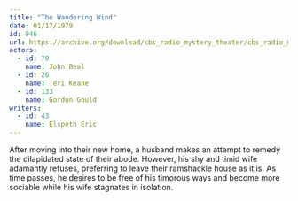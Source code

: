 ```yaml
---
title: "The Wandering Wind"
date: 01/17/1979
id: 946
url: https://archive.org/download/cbs_radio_mystery_theater/cbs_radio_mystery_theater-0901-0950.zip/cbs_radio_mystery_theater-0901-0950%2Fcbsrmt_0946_the_wandering_wind.mp3
actors:  
  - id: 70
    name: John Beal  
  - id: 26
    name: Teri Keane  
  - id: 133
    name: Gordon Gould
writers:  
  - id: 43
    name: Elspeth Eric
---
```

After moving into their new home, a husband makes an attempt to remedy the dilapidated state of their abode. However, his shy and timid wife adamantly refuses, preferring to leave their ramshackle house as it is. As time passes, he desires to be free of his timorous ways and become more sociable while his wife stagnates in isolation.